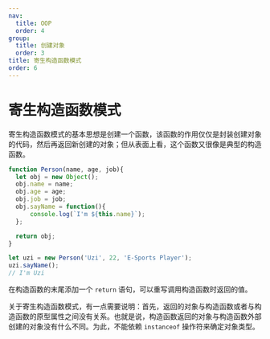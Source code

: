 ```yaml
---
nav:
  title: OOP
  order: 4
group:
  title: 创建对象
  order: 3
title: 寄生构造函数模式
order: 6
---
```


# 寄生构造函数模式

寄生构造函数模式的基本思想是创建一个函数，该函数的作用仅仅是封装创建对象的代码，然后再返回新创建的对象；但从表面上看，这个函数又很像是典型的构造函数。

```js
function Person(name, age, job){
  let obj = new Object();
  obj.name = name;
  obj.age = age;
  obj.job = job;
  obj.sayName = function(){
      console.log(`I'm ${this.name}`);
  };

  return obj;
}

let uzi = new Person('Uzi', 22, 'E-Sports Player');
uzi.sayName();
// I'm Uzi
```

在构造函数的末尾添加一个 `return` 语句，可以重写调用构造函数时返回的值。

关于寄生构造函数模式，有一点需要说明：首先，返回的对象与构造函数或者与构造函数的原型属性之间没有关系。也就是说，构造函数返回的对象与构造函数外部创建的对象没有什么不同。为此，不能依赖 `instanceof` 操作符来确定对象类型。